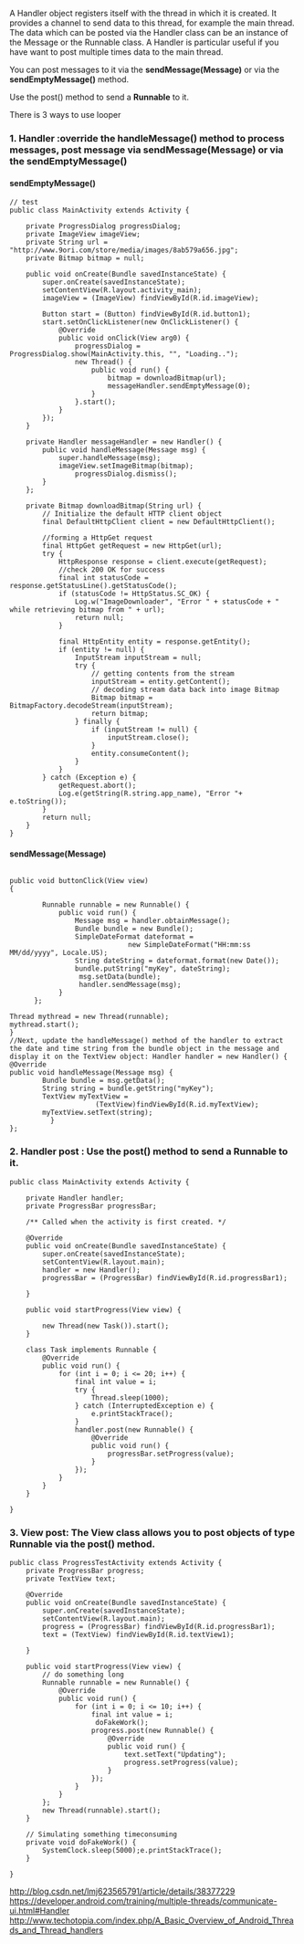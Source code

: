 




A Handler object registers itself with the thread in which it is created. It provides a channel to send data to this thread, for example the main thread. The data which can be posted via the Handler class can be an instance of the Message or the Runnable class. A Handler is particular useful if you have want to post multiple times data to the main thread.

You can post messages to it via the **sendMessage(Message)** or via the **sendEmptyMessage()** method. 

Use the post() method to send a **Runnable** to it.

There is 3 ways to use looper

### 1. Handler :override the handleMessage() method to process messages, post message via **sendMessage(Message)** or via the **sendEmptyMessage()**


#### sendEmptyMessage()
```
// test
public class MainActivity extends Activity {

    private ProgressDialog progressDialog;
    private ImageView imageView;
    private String url = "http://www.9ori.com/store/media/images/8ab579a656.jpg";
    private Bitmap bitmap = null;

    public void onCreate(Bundle savedInstanceState) {
        super.onCreate(savedInstanceState);
        setContentView(R.layout.activity_main);
        imageView = (ImageView) findViewById(R.id.imageView);

        Button start = (Button) findViewById(R.id.button1);
        start.setOnClickListener(new OnClickListener() {
        	@Override
            public void onClick(View arg0) {
        		progressDialog = ProgressDialog.show(MainActivity.this, "", "Loading..");
        		new Thread() {
        			public void run() {
        				bitmap = downloadBitmap(url);
        				messageHandler.sendEmptyMessage(0);
        			}
        		}.start();
            }
        });
    }

    private Handler messageHandler = new Handler() {
        public void handleMessage(Message msg) {
        	super.handleMessage(msg);
        	imageView.setImageBitmap(bitmap);
                progressDialog.dismiss();
        }
    };

    private Bitmap downloadBitmap(String url) {
        // Initialize the default HTTP client object
        final DefaultHttpClient client = new DefaultHttpClient();

        //forming a HttpGet request
        final HttpGet getRequest = new HttpGet(url);
        try {
            HttpResponse response = client.execute(getRequest);
            //check 200 OK for success
            final int statusCode = response.getStatusLine().getStatusCode();
            if (statusCode != HttpStatus.SC_OK) {
                Log.w("ImageDownloader", "Error " + statusCode + " while retrieving bitmap from " + url);
                return null;
            }

            final HttpEntity entity = response.getEntity();
            if (entity != null) {
                InputStream inputStream = null;
                try {
                    // getting contents from the stream
                    inputStream = entity.getContent();
                    // decoding stream data back into image Bitmap
                    Bitmap bitmap = BitmapFactory.decodeStream(inputStream);
                    return bitmap;
                } finally {
                    if (inputStream != null) {
                        inputStream.close();
                    }
                    entity.consumeContent();
                }
            }
        } catch (Exception e) {
            getRequest.abort();
            Log.e(getString(R.string.app_name), "Error "+ e.toString());
        }
        return null;
    }
}

```

#### sendMessage(Message)
```

public void buttonClick(View view)
{
    	
    	Runnable runnable = new Runnable() {
	        public void run() {
            	Message msg = handler.obtainMessage();
    			Bundle bundle = new Bundle();
    			SimpleDateFormat dateformat = 
                             new SimpleDateFormat("HH:mm:ss MM/dd/yyyy", Locale.US);
    			String dateString = dateformat.format(new Date());
    			bundle.putString("myKey", dateString);
                 msg.setData(bundle);
                 handler.sendMessage(msg);
	        }
      };
      
Thread mythread = new Thread(runnable);
mythread.start();
}
//Next, update the handleMessage() method of the handler to extract the date and time string from the bundle object in the message and display it on the TextView object: Handler handler = new Handler() {
@Override
public void handleMessage(Message msg) {			  
		Bundle bundle = msg.getData();
		String string = bundle.getString("myKey");
		TextView myTextView = 
                     (TextView)findViewById(R.id.myTextView);
		myTextView.setText(string);
	      }
}; 

```

### 2. Handler post : Use the post() method to send a Runnable to it.

```
public class MainActivity extends Activity {

	private Handler handler;
	private ProgressBar progressBar;

	/** Called when the activity is first created. */

	@Override
	public void onCreate(Bundle savedInstanceState) {
		super.onCreate(savedInstanceState);
		setContentView(R.layout.main);
		handler = new Handler();
		progressBar = (ProgressBar) findViewById(R.id.progressBar1);

	}

	public void startProgress(View view) {

		new Thread(new Task()).start();
	}

	class Task implements Runnable {
		@Override
		public void run() {
			for (int i = 0; i <= 20; i++) {
				final int value = i;
				try {
					Thread.sleep(1000);
				} catch (InterruptedException e) {
					e.printStackTrace();
				}
				handler.post(new Runnable() {
					@Override
					public void run() {
						progressBar.setProgress(value);
					}
				});
			}
		}
	}

}
```

### 3. View post: The View class allows you to post objects of type Runnable via the post() method.
```
public class ProgressTestActivity extends Activity {
    private ProgressBar progress;
    private TextView text;

    @Override
    public void onCreate(Bundle savedInstanceState) {
        super.onCreate(savedInstanceState);
        setContentView(R.layout.main);
        progress = (ProgressBar) findViewById(R.id.progressBar1);
        text = (TextView) findViewById(R.id.textView1);

    }

    public void startProgress(View view) {
        // do something long
        Runnable runnable = new Runnable() {
            @Override
            public void run() {
                for (int i = 0; i <= 10; i++) {
                    final int value = i;
                     doFakeWork();
                    progress.post(new Runnable() {
                        @Override
                        public void run() {
                            text.setText("Updating");
                            progress.setProgress(value);
                        }
                    });
                }
            }
        };
        new Thread(runnable).start();
    }

    // Simulating something timeconsuming
    private void doFakeWork() {
        SystemClock.sleep(5000);e.printStackTrace();
    }

}
```


http://blog.csdn.net/lmj623565791/article/details/38377229
https://developer.android.com/training/multiple-threads/communicate-ui.html#Handler
http://www.techotopia.com/index.php/A_Basic_Overview_of_Android_Threads_and_Thread_handlers


